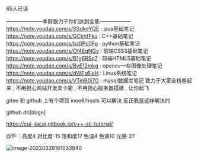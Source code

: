 65人已读

———————本群致力于你们达到全能——————
https://note.youdao.com/s/SSdkdYQE : java基础笔记
https://note.youdao.com/s/GCkhfFku : C++基础笔记
https://note.youdao.com/s/bz0Pc0Fp : python基础笔记
https://note.youdao.com/s/Of4EqNGv : 前端CSS3基础笔记
https://note.youdao.com/s/B1g6RSq7 : 前端HTML5基础笔记
https://note.youdao.com/s/BvE12mkg : opencv一些图像处理笔记
https://note.youdao.com/s/dWEs6IeH : Linux系统笔记
https://note.youdao.com/s/VTmB0i7G : mysql数据库笔记
致力于大家全栈卷起来 , 不用担心网站开发卖卡密 , 不用担心服务器搭建 , 让你起飞

gitee 和 github 上有个项目 ineo6/hosts  可以解决 反正我是这样解决的

github.do[doge]

https://cui-jiacai.gitbook.io/c++-stl-tutorial/

@𐂂：亮度4
对比度-15
饱和度17
色温4
色调10
光感-27



![image-20220328161033840](C:\Users\jyf\AppData\Roaming\Typora\typora-user-images\image-20220328161033840.png)